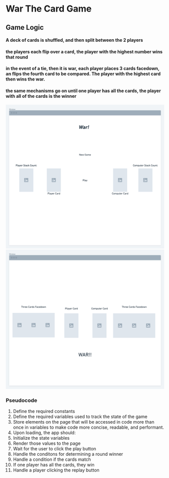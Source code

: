 # War The Card Game
## Game Logic 
#### A deck of cards is shuffled, and then split between the 2 players
#### the players each flip over a card, the player with the highest number wins that round
#### in the event of a tie, then it is war, each player places 3 cards facedown, an flips the fourth card to be compared. The player with the highest card then wins the war. 
#### the same mechanisms go on until one player has all the cards, the player with all of the cards is the winner 
![wireframe](css/warTheGame@2x.png)
![wireframe](css/warTheGame@2x%20(1).png)
### Pseudocode 
1. Define the required constants
2. Define the required variables used to track the state of the game
3. Store elements on the page that will be accessed in code more than once in variables to make code more concise, readable, and performant.
4. Upon loading, the app should:
  1. Initialize the state variables
  2. Render those values to the page
  3. Wait for the user to click the play button
5. Handle the conditons for determining a round winner
6. Handle a condition if the cards match
7. If one player has all the cards, they win
8. Handle a player clicking the replay button